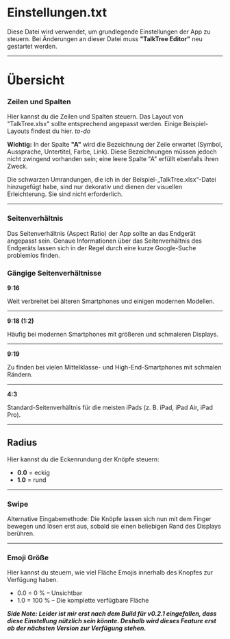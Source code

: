 # Einstellungen.txt

Diese Datei wird verwendet, um grundlegende Einstellungen der App zu steuern. Bei Änderungen an dieser Datei muss **"TalkTree Editor"** neu gestartet werden.

---

# Übersicht

### Zeilen und Spalten

Hier kannst du die Zeilen und Spalten steuern. Das Layout von "TalkTree.xlsx" sollte entsprechend angepasst werden. Einige Beispiel-Layouts findest du hier. _to-do_

**Wichtig:** In der Spalte **"A"** wird die Bezeichnung der Zeile erwartet (Symbol, Aussprache, Untertitel, Farbe, Link). Diese Bezeichnungen müssen jedoch nicht zwingend vorhanden sein; eine leere Spalte "A" erfüllt ebenfalls ihren Zweck.

Die schwarzen Umrandungen, die ich in der Beispiel-„TalkTree.xlsx“-Datei hinzugefügt habe, sind nur dekorativ und dienen der visuellen Erleichterung. Sie sind nicht erforderlich.

---

### Seitenverhältnis

Das Seitenverhältnis (Aspect Ratio) der App sollte an das Endgerät angepasst sein. Genaue Informationen über das Seitenverhältnis des Endgeräts lassen sich in der Regel durch eine kurze Google-Suche problemlos finden.

### Gängige Seitenverhältnisse

**9:16**

Weit verbreitet bei älteren Smartphones und einigen modernen Modellen.

---

**9:18 (1:2)**

Häufig bei modernen Smartphones mit größeren und schmaleren Displays.

---

**9:19**

Zu finden bei vielen Mittelklasse- und High-End-Smartphones mit schmalen Rändern.

---

**4:3**

Standard-Seitenverhältnis für die meisten iPads (z. B. iPad, iPad Air, iPad Pro).

---

## Radius

Hier kannst du die Eckenrundung der Knöpfe steuern:

- **0.0** = eckig
- **1.0** = rund

---

### Swipe

Alternative Eingabemethode: Die Knöpfe lassen sich nun mit dem Finger bewegen und lösen erst aus, sobald sie einen beliebigen Rand des Displays berühren.

---

### Emoji Größe

Hier kannst du steuern, wie viel Fläche Emojis innerhalb des Knopfes zur Verfügung haben.

- 0.0 = 0 % – Unsichtbar
- 1.0 = 100 % – Die komplette verfügbare Fläche

**_Side Note: Leider ist mir erst nach dem Build für v0.2.1 eingefallen, dass diese Einstellung nützlich sein könnte. Deshalb wird dieses Feature erst ab der nächsten Version zur Verfügung stehen._**
